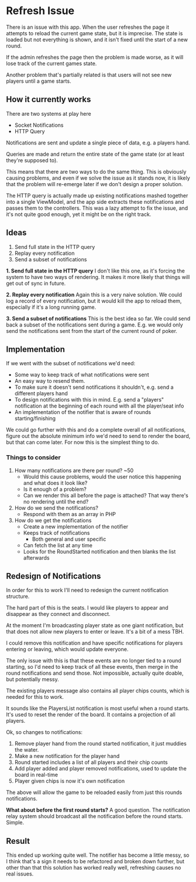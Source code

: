 # Refresh Issue

There is an issue with this app. When the user refreshes the page it attempts to reload the current game state, but it is imprecise.
The state is loaded but not everything is shown, and it isn't fixed until the start of a new round.

If the admin refreshes the page then the problem is made worse, as it will lose track of the current games state.

Another problem that's partially related is that users will not see new players until a game starts.

## How it currently works
There are two systems at play here
- Socket Notifications
- HTTP Query

Notifications are sent and update a single piece of data, e.g. a players hand.

Queries are made and return the entire state of the game state (or at least they're supposed to).

This means that there are two ways to do the same thing. This is obviously causing problems, and even if we solve the issue as it stands now, it is likely that the problem will re-emerge later if we don't design a proper solution.

The HTTP query is actually made up existing notifications mashed together into a single ViewModel, and the app side extracts these notifications and passes them to the controllers. This was a lazy attempt to fix the issue, and it's not quite good enough, yet it might be on the right track.

## Ideas
1. Send full state in the HTTP query
2. Replay every notification
3. Send a subset of notifications

**1. Send full state in the HTTP query**
I don't like this one, as it's forcing the system to have two ways of rendering. It makes it more likely that things will get out of sync in future.

**2. Replay every notification**
Again this is a very naive solution. We could log a record of every notification, but it would kill the app to reload them, especially if it's a long running game.

**3. Send a subset of notifications**
This is the best idea so far. We could send back a subset of the notifications sent during a game. E.g. we would only send the notifications sent from the start of the current round of poker.

## Implementation
If we went with the subset of notifications we'd need:
- Some way to keep track of what notifications were sent
- An easy way to resend them.
- To make sure it doesn't send notifications it shouldn't, e.g. send a different players hand
- To design notifications with this in mind. E.g. send a "players" notification at the beginning of each round with all the player/seat info
- An implementation of the notifier that is aware of rounds starting/finishing

We could go further with this and do a complete overall of all notifications, figure out the absolute minimum info we'd need to send to render the board, but that can come later. For now this is the simplest thing to do.

### Things to consider
1. How many notifications are there per round? ~50
    - Would this cause problems, would the user notice this happening and what does it look like?
    - Is it enough of a problem?
    - Can we render this all before the page is attached? That way there's no rendering until the end?
2. How do we send the notifications?
    - Respond with them as an array in PHP
3. How do we get the notifications
    - Create a new implementation of the notifier
    - Keeps track of notifications
        - Both general and user specific
    - Can fetch the list at any time
    - Looks for the RoundStarted notification and then blanks the list afterwards

## Redesign of Notifications
In order for this to work I'll need to redesign the current notification structure.

The hard part of this is the seats. I would like players to appear and disappear as they connect and disconnect.

At the moment I'm broadcasting player state as one giant notification, but that does not allow new players to enter or leave. It's a bit of a mess TBH.

I could remove this notification and have specific notifications for players entering or leaving, which would update everyone.

The only issue with this is that these events are no longer tied to a round starting, so I'd need to keep track of all these events, then merge in the round notifications and send those. Not impossible, actually quite doable, but potentially messy.

The existing players message also contains all player chips counts, which is needed for this to work.

It sounds like the PlayersList notification is most useful when a round starts. It's used to reset the render of the board. It contains a projection of all players.

Ok, so changes to notifications:
1. Remove player hand from the round started notification, it just muddies the water.
2. Make a new notification for the player hand
3. Round started includes a list of all players and their chip counts
4. Add player added and player removed notifications, used to update the board in real-time
5. Player given chips is now it's own notification

The above will allow the game to be reloaded easily from just this rounds notifications.

**What about before the first round starts?**
A good question. The notification relay system should broadcast all the notification before the round starts. Simple.

## Result
This ended up working quite well. The notifier has become a little messy, so I think that's a sign it needs to be refactored and broken down further, but other than that this solution has worked really well, refreshing causes no real issues.